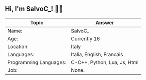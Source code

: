 ## Hi, I'm SalvoC_! 👨‍💻


 Topic | Answer
------------ | -------------
Name: | SalvoC_
Age: | Currently 16
Location: | Italy
Languages: | Italia, English, Francais
Programming Languages: | C-C++, Python, Lua, Js, Html
Job: | None.

